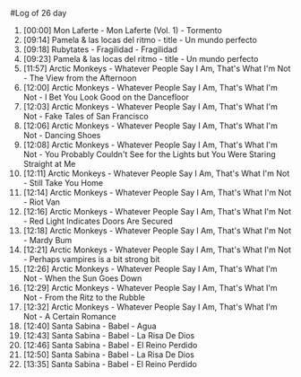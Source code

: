 #Log of 26 day

1. [00:00] Mon Laferte - Mon Laferte (Vol. 1) - Tormento
1. [09:14] Pamela & las locas del ritmo - title - Un mundo perfecto
1. [09:18] Rubytates - Fragilidad - Fragilidad
1. [09:23] Pamela & las locas del ritmo - title - Un mundo perfecto
1. [11:57] Arctic Monkeys - Whatever People Say I Am, That's What I'm Not - The View from the Afternoon
1. [12:00] Arctic Monkeys - Whatever People Say I Am, That's What I'm Not - I Bet You Look Good on the Dancefloor
1. [12:03] Arctic Monkeys - Whatever People Say I Am, That's What I'm Not - Fake Tales of San Francisco
1. [12:06] Arctic Monkeys - Whatever People Say I Am, That's What I'm Not - Dancing Shoes
1. [12:08] Arctic Monkeys - Whatever People Say I Am, That's What I'm Not - You Probably Couldn't See for the Lights but You Were Staring Straight at Me
1. [12:11] Arctic Monkeys - Whatever People Say I Am, That's What I'm Not - Still Take You Home
1. [12:14] Arctic Monkeys - Whatever People Say I Am, That's What I'm Not - Riot Van
1. [12:16] Arctic Monkeys - Whatever People Say I Am, That's What I'm Not - Red Light Indicates Doors Are Secured
1. [12:18] Arctic Monkeys - Whatever People Say I Am, That's What I'm Not - Mardy Bum
1. [12:21] Arctic Monkeys - Whatever People Say I Am, That's What I'm Not - Perhaps vampires is a bit strong bit
1. [12:26] Arctic Monkeys - Whatever People Say I Am, That's What I'm Not - When the Sun Goes Down
1. [12:29] Arctic Monkeys - Whatever People Say I Am, That's What I'm Not - From the Ritz to the Rubble
1. [12:32] Arctic Monkeys - Whatever People Say I Am, That's What I'm Not - A Certain Romance
1. [12:40] Santa Sabina - Babel - Agua
1. [12:43] Santa Sabina - Babel - La Risa De Dios
1. [12:46] Santa Sabina - Babel - El Reino Perdido
1. [12:50] Santa Sabina - Babel - La Risa De Dios
1. [13:35] Santa Sabina - Babel - El Reino Perdido
